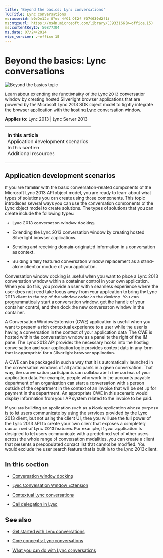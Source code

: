 ```yaml
---
title: 'Beyond the basics: Lync conversations'
TOCTitle: Lync conversations
ms:assetid: b0d9e12e-87ec-4f91-952f-f376630d241b
ms:mtpsurl: https://msdn.microsoft.com/library/JJ933166(v=office.15)
ms:contentKeyID: 50877304
ms.date: 07/24/2014
mtps_version: v=office.15
---
```


# Beyond the basics: Lync conversations

![Beyond the basics topic](images/JJ937254.mod_icon_beyondbasics_long(Office.15).png "Beyond the basics topic")

Learn about extending the functionality of the Lync 2013 conversation window by creating hosted Silverlight browser applications that are powered by the Microsoft Lync 2013 SDK object model to tightly integrate the browser application with the hosting Lync conversation window.



**Applies to**: Lync 2013 | Lync Server 2013

<table>
<colgroup>
<col style="width: 100%" />
</colgroup>
<tbody>
<tr class="odd">
<td><p><strong>In this article</strong><br />
Application development scenarios<br />
In this section<br />
Additional resources</p></td>
</tr>
</tbody>
</table>

## Application development scenarios

If you are familiar with the basic conversation-related components of the Microsoft Lync 2013 API object model, you are ready to learn about what types of solutions you can create using those components. This topic introduces several ways you can use the conversation components of the Lync object model to create solutions. The types of solutions that you can create include the following types:

  - Lync 2013 conversation window docking.

  - Extending the Lync 2013 conversation window by creating hosted Silverlight browser applications.

  - Sending and receiving domain-originated information in a conversation as context.

  - Building a fully featured conversation window replacement as a stand-alone client or module of your application.

Conversation window docking is useful when you want to place a Lync 2013 conversation window within a container control in your own application. When you do this, you provide a user with a seamless experience where the user does not need take focus away from your application to bring the Lync 2013 client to the top of the window order on the desktop. You can programmatically start a conversation window, get the handle of your container control, and then dock the new conversation window in the container.

A Conversation Window Extension (CWE) application is useful when you want to present a rich contextual experience to a user while the user is having a conversation in the context of your application data. The CWE is hosted within the conversation window as a panel to the right of the IM pane. The Lync 2013 API provides the necessary hooks into the hosting conversation and your application logic provides context data in any form that is appropriate for a Silverlight browser application.

A CWE can be packaged in such a way that it is automatically launched in the conversation windows of all participants in a given conversation. That way, the conversation participants can collaborate in the context of your application data. For example, people who work in the accounts payable department of an organization can start a conversation with a person outside of the department in the context of an invoice that will be set up for payment in the department. An appropriate CWE in this scenario would display information from your AP system related to the invoice to be paid.

If you are building an application such as a kiosk application whose purpose is to let users communicate by using the services provided by the Lync 2013 client, but not using the client UI, then you will use the full power of the Lync 2013 API to create your own client that exposes a completely custom set of Lync 2013 features. For example, if your application is designed to let users communicate with a predefined set of other users across the whole range of conversation modalities, you can create a client that presents a prepopulated contact list that cannot be modified. You would exclude the user search feature that is built in to the Lync 2013 client.

## In this section

  - [Conversation window docking](conversation-window-docking.md)

  - [Lync Conversation Window Extension](lync-conversation-window-extension.md)

  - [Contextual Lync conversations](contextual-lync-conversations.md)

  - [Call delegation in Lync](call-delegation-in-lync.md)

## See also

  - [Get started with Lync conversations](get-started-with-lync-conversations.md)

  - [Core concepts: Lync conversations](core-concepts-lync-conversations.md)

  - [What you can do with Lync conversations](what-you-can-do-with-lync-conversations.md)

